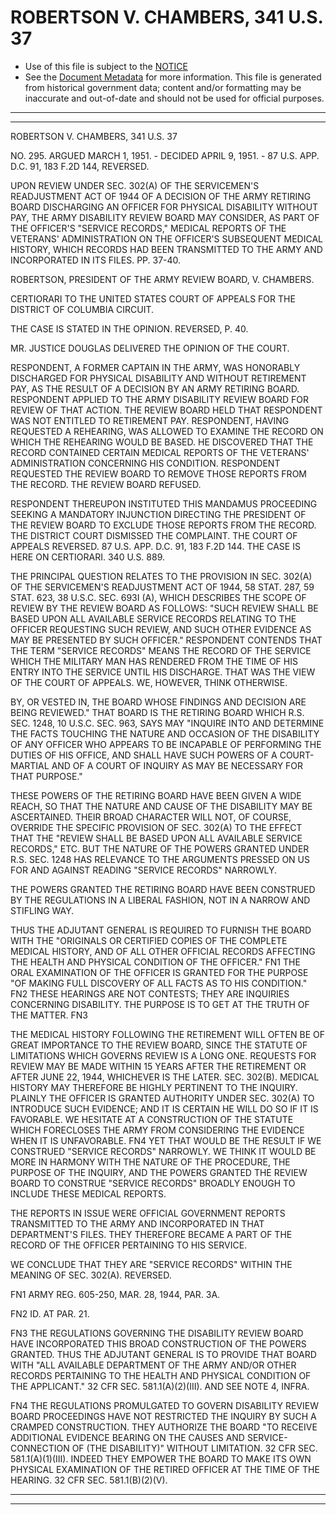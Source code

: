 ---
---

# ROBERTSON V. CHAMBERS, 341 U.S. 37

* Use of this file is subject to the [NOTICE](https://github.com/publicdocs/notice/blob/master/NOTICE)
* See the [Document Metadata](../../../) for more information.
  This file is generated from historical government data; content and/or formatting may be inaccurate and out-of-date and should not be used for official purposes.

----------
----------

ROBERTSON V. CHAMBERS, 341 U.S. 37

NO. 295.  ARGUED MARCH 1, 1951.  - DECIDED APRIL 9, 1951.  - 87 U.S. APP. D.C. 91, 183 F.2D 144, REVERSED.

UPON REVIEW UNDER SEC. 302(A) OF THE SERVICEMEN'S READJUSTMENT ACT OF 1944 OF A DECISION OF THE ARMY RETIRING BOARD DISCHARGING AN OFFICER FOR PHYSICAL DISABILITY WITHOUT PAY, THE ARMY DISABILITY REVIEW BOARD MAY CONSIDER, AS PART OF THE OFFICER'S "SERVICE RECORDS," MEDICAL REPORTS OF THE VETERANS' ADMINISTRATION ON THE OFFICER'S SUBSEQUENT MEDICAL HISTORY, WHICH RECORDS HAD BEEN TRANSMITTED TO THE ARMY AND INCORPORATED IN ITS FILES.  PP. 37-40.

ROBERTSON, PRESIDENT OF THE ARMY REVIEW BOARD, V. CHAMBERS.

CERTIORARI TO THE UNITED STATES COURT OF APPEALS FOR THE DISTRICT OF COLUMBIA CIRCUIT.

THE CASE IS STATED IN THE OPINION.  REVERSED, P. 40.

MR. JUSTICE DOUGLAS DELIVERED THE OPINION OF THE COURT.

RESPONDENT, A FORMER CAPTAIN IN THE ARMY, WAS HONORABLY DISCHARGED FOR PHYSICAL DISABILITY AND WITHOUT RETIREMENT PAY, AS THE RESULT OF A DECISION BY AN ARMY RETIRING BOARD.  RESPONDENT APPLIED TO THE ARMY DISABILITY REVIEW BOARD FOR REVIEW OF THAT ACTION.  THE REVIEW BOARD HELD THAT RESPONDENT WAS NOT ENTITLED TO RETIREMENT PAY.  RESPONDENT, HAVING REQUESTED A REHEARING, WAS ALLOWED TO EXAMINE THE RECORD ON WHICH THE REHEARING WOULD BE BASED.  HE DISCOVERED THAT THE RECORD CONTAINED CERTAIN MEDICAL REPORTS OF THE VETERANS' ADMINISTRATION CONCERNING HIS CONDITION.  RESPONDENT REQUESTED THE REVIEW BOARD TO REMOVE THOSE REPORTS FROM THE RECORD.  THE REVIEW BOARD REFUSED.

RESPONDENT THEREUPON INSTITUTED THIS MANDAMUS PROCEEDING SEEKING A MANDATORY INJUNCTION DIRECTING THE PRESIDENT OF THE REVIEW BOARD TO EXCLUDE THOSE REPORTS FROM THE RECORD.  THE DISTRICT COURT DISMISSED THE COMPLAINT.  THE COURT OF APPEALS REVERSED.  87 U.S. APP. D.C. 91, 183 F.2D 144.  THE CASE IS HERE ON CERTIORARI.  340 U.S. 889.

THE PRINCIPAL QUESTION RELATES TO THE PROVISION IN SEC. 302(A) OF THE SERVICEMEN'S READJUSTMENT ACT OF 1944, 58 STAT. 287, 59 STAT. 623, 38 U.S.C. SEC. 693I (A), WHICH DESCRIBES THE SCOPE OF REVIEW BY THE REVIEW BOARD AS FOLLOWS:  "SUCH REVIEW SHALL BE BASED UPON ALL AVAILABLE SERVICE RECORDS RELATING TO THE OFFICER REQUESTING SUCH REVIEW, AND SUCH OTHER EVIDENCE AS MAY BE PRESENTED BY SUCH OFFICER."  RESPONDENT CONTENDS THAT THE TERM "SERVICE RECORDS" MEANS THE RECORD OF THE SERVICE WHICH THE MILITARY MAN HAS RENDERED FROM THE TIME OF HIS ENTRY INTO THE SERVICE UNTIL HIS DISCHARGE.  THAT WAS THE VIEW OF THE COURT OF APPEALS.  WE, HOWEVER, THINK OTHERWISE.

BY, OR VESTED IN, THE BOARD WHOSE FINDINGS AND DECISION ARE BEING REVIEWED."  THAT BOARD IS THE RETIRING BOARD WHICH R.S. SEC. 1248, 10 U.S.C. SEC. 963, SAYS MAY "INQUIRE INTO AND DETERMINE THE FACTS TOUCHING THE NATURE AND OCCASION OF THE DISABILITY OF ANY OFFICER WHO APPEARS TO BE INCAPABLE OF PERFORMING THE DUTIES OF HIS OFFICE, AND SHALL HAVE SUCH POWERS OF A COURT-MARTIAL AND OF A COURT OF INQUIRY AS MAY BE NECESSARY FOR THAT PURPOSE."

THESE POWERS OF THE RETIRING BOARD HAVE BEEN GIVEN A WIDE REACH, SO THAT THE NATURE AND CAUSE OF THE DISABILITY MAY BE ASCERTAINED.  THEIR BROAD CHARACTER WILL NOT, OF COURSE, OVERRIDE THE SPECIFIC PROVISION OF SEC. 302(A) TO THE EFFECT THAT THE "REVIEW SHALL BE BASED UPON ALL AVAILABLE SERVICE RECORDS," ETC.  BUT THE NATURE OF THE POWERS GRANTED UNDER R.S. SEC. 1248 HAS RELEVANCE TO THE ARGUMENTS PRESSED ON US FOR AND AGAINST READING "SERVICE RECORDS" NARROWLY.

THE POWERS GRANTED THE RETIRING BOARD HAVE BEEN CONSTRUED BY THE REGULATIONS IN A LIBERAL FASHION, NOT IN A NARROW AND STIFLING WAY.

THUS THE ADJUTANT GENERAL IS REQUIRED TO FURNISH THE BOARD WITH THE "ORIGINALS OR CERTIFIED COPIES OF THE COMPLETE MEDICAL HISTORY, AND OF ALL OTHER OFFICIAL RECORDS AFFECTING THE HEALTH AND PHYSICAL CONDITION OF THE OFFICER."  FN1  THE ORAL EXAMINATION OF THE OFFICER IS GRANTED FOR THE PURPOSE "OF MAKING FULL DISCOVERY OF ALL FACTS AS TO HIS CONDITION."  FN2  THESE HEARINGS ARE NOT CONTESTS; THEY ARE INQUIRIES CONCERNING DISABILITY.  THE PURPOSE IS TO GET AT THE TRUTH OF THE MATTER.  FN3

THE MEDICAL HISTORY FOLLOWING THE RETIREMENT WILL OFTEN BE OF GREAT IMPORTANCE TO THE REVIEW BOARD, SINCE THE STATUTE OF LIMITATIONS WHICH GOVERNS REVIEW IS A LONG ONE.  REQUESTS FOR REVIEW MAY BE MADE WITHIN 15 YEARS AFTER THE RETIREMENT OR AFTER JUNE 22, 1944, WHICHEVER IS THE LATER.  SEC. 302(B).  MEDICAL HISTORY MAY THEREFORE BE HIGHLY PERTINENT TO THE INQUIRY.  PLAINLY THE OFFICER IS GRANTED AUTHORITY UNDER SEC. 302(A) TO INTRODUCE SUCH EVIDENCE; AND IT IS CERTAIN HE WILL DO SO IF IT IS FAVORABLE.  WE HESITATE AT A CONSTRUCTION OF THE STATUTE WHICH FORECLOSES THE ARMY FROM CONSIDERING THE EVIDENCE WHEN IT IS UNFAVORABLE.  FN4  YET THAT WOULD BE THE RESULT IF WE CONSTRUED "SERVICE RECORDS" NARROWLY.  WE THINK IT WOULD BE MORE IN HARMONY WITH THE NATURE OF THE PROCEDURE, THE PURPOSE OF THE INQUIRY, AND THE POWERS GRANTED THE REVIEW BOARD TO CONSTRUE "SERVICE RECORDS" BROADLY ENOUGH TO INCLUDE THESE MEDICAL REPORTS.

THE REPORTS IN ISSUE WERE OFFICIAL GOVERNMENT REPORTS TRANSMITTED TO THE ARMY AND INCORPORATED IN THAT DEPARTMENT'S FILES.  THEY THEREFORE BECAME A PART OF THE RECORD OF THE OFFICER PERTAINING TO HIS SERVICE.

WE CONCLUDE THAT THEY ARE "SERVICE RECORDS" WITHIN THE MEANING OF SEC. 302(A).  REVERSED.

FN1  ARMY REG. 605-250, MAR. 28, 1944, PAR. 3A.

FN2  ID. AT PAR. 21.

FN3  THE REGULATIONS GOVERNING THE DISABILITY REVIEW BOARD HAVE INCORPORATED THIS BROAD CONSTRUCTION OF THE POWERS GRANTED.  THUS THE ADJUTANT GENERAL IS TO PROVIDE THAT BOARD WITH "ALL AVAILABLE DEPARTMENT OF THE ARMY AND/OR OTHER RECORDS PERTAINING TO THE HEALTH AND PHYSICAL CONDITION OF THE APPLICANT."  32 CFR SEC. 581.1(A)(2)(III).  AND SEE NOTE 4, INFRA.

FN4  THE REGULATIONS PROMULGATED TO GOVERN DISABILITY REVIEW BOARD PROCEEDINGS HAVE NOT RESTRICTED THE INQUIRY BY SUCH A CRAMPED CONSTRUCTION.  THEY AUTHORIZE THE BOARD "TO RECEIVE ADDITIONAL EVIDENCE BEARING ON THE CAUSES AND SERVICE-CONNECTION OF (THE DISABILITY)" WITHOUT LIMITATION.  32 CFR SEC. 581.1(A)(1)(III).  INDEED THEY EMPOWER THE BOARD TO MAKE ITS OWN PHYSICAL EXAMINATION OF THE RETIRED OFFICER AT THE TIME OF THE HEARING.  32 CFR SEC. 581.1(B)(2)(V).


----------
----------

